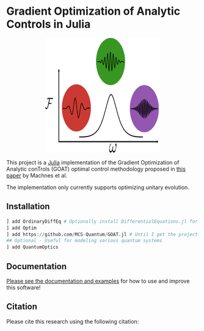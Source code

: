 # Gradient Optimization of Analytic Controls in Julia

<p align="center">
<img class="GOAT_logo" width="300" height="300" src="https://github.com/MCS-Quantum/GOAT.jl/blob/main/docs/src/assets/logo.svg" alt="GOAT.jl Logo">
</p>

This project is a [Julia](https://julialang.org/) implementation of the Gradient Optimization of Analytic conTrols (GOAT) optimal control methodology proposed in [this paper](https://journals.aps.org/prl/abstract/10.1103/PhysRevLett.120.150401) by Machnes et al.

The implementation only currently supports optimizing unitary evolution. 

## Installation

```julia
] add OrdinaryDiffEq # Optionally install DifferentialEquations.jl for more functionality, customization, and analysis
] add Optim
] add https://github.com/MCS-Quantum/GOAT.jl # Until I get the project registered
## Optional - Useful for modeling various quantum systems
] add QuantumOptics
```

## Documentation

[Please see the documentation and examples](https://mcs-quantum.github.io/GOAT.jl/stable/) for how to use and improve this software!

## Citation

Please cite this research using the following citation:

